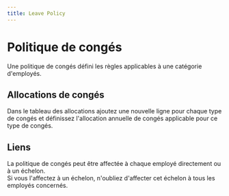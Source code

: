 ```yaml
---
title: Leave Policy
---
```


# Politique de congés

Une politique de congés défini les règles applicables à une catégorie d'employés.

## Allocations de congés

Dans le tableau des allocations ajoutez une nouvelle ligne pour chaque type de congés et définissez l'allocation annuelle de congés applicable pour ce type de congés.  

## Liens

La politique de congés peut être affectée à chaque employé directement ou à un échelon.  
Si vous l'affectez à un échelon, n'oubliez d'affecter cet échelon à tous les employés concernés.  